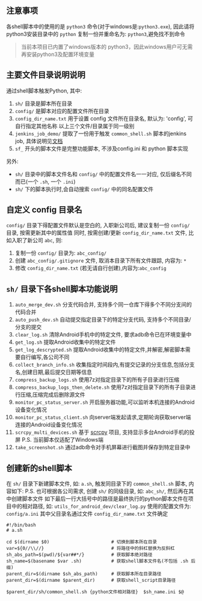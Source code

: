 ## 注意事项

各shell脚本中的使用的是 `python3` 命令(对于windows是:`python3.exe`), 因此请将python3安装目录中的 `python`
复制一份并重命名为: `python3`,避免找不到命令
> 当前本项目已内置了windows版本的 python3，因此windows用户可无需再安装python3及配置环境变量

## 主要文件目录说明说明

通过shell脚本触发Python, 其中:

1. `sh/` 目录是脚本所在目录
2. `config/` 是脚本对应的配置文件所在目录
3. `config_dir_name.txt` 用于设置 config 文件所在目录名, 默认为: 'config', 可自行指定其他名称
   以上三个文件/目录属于同一级别
4. `jenkins_job_demo/` 提取了一份用于触发 `common_shell.sh` 脚本的jenkins job,
   具体说明见[文档](jenkins_job_demo/README.md)
5. `sf_` 开头的脚本文件是完整功能脚本, 不涉及config.ini 和 python 脚本实现

另外:

* `sh/` 目录中的脚本文件名和 `config/` 中的配置文件名一一对应, 仅后缀名不同而已(一个 `.sh`, 一个 `.ini`)
* `sh/` 下的脚本执行时,会自动搜索 `config/` 中的同名配置文件

## 自定义 config 目录名

`config/` 目录下得配置文件默认是空白的, 入职新公司后, 建议复制一份 `config/` 目录, 按需更新其中的属性值
同时, 按需创建/更新 `config_dir_name.txt` 文件, 比如入职了新公司 `abc`, 则:

1. 复制一份 `config/` 目录为: `abc_config/`
2. 创建 `abc_config/.gitignore` 文件, 取消本目录下所有文件跟踪, 内容为: `*`
3. 修改 `config_dir_name.txt` (若无请自行创建),内容为:`abc_config`

## `sh/` 目录下各shell脚本功能说明

1. `auto_merge_dev.sh` 分支代码合并, 支持多个同一仓库下得多个不同分支间的代码合并
2. `auto_push_dev.sh` 自动提交指定目录下的特定分支代码, 支持多个不同目录/分支的提交
3. `clear_log.sh` 清除Android手机中的特定文件, 要求adb命令已在环境变量中
4. `get_log.sh` 提取Android收集中的特定文件
5. `get_log_descrypted.sh` 提取Android收集中的特定文件,并解密,解密脚本需要自行编写,各公司不同
6. `collect_branch_info.sh` 收集指定时间段内,有提交记录的分支信息,包括分支名,创建日期,最后提交日期等信息
7. `compress_backup_logs.sh` 使用7z对指定目录下的所有子目录进行压缩
8. `compress_backup_logs_then_delete.sh` 使用7z对指定目录下的所有子目录进行压缩,压缩完成后删除源文件
9. `monitor_pc_status_server.sh` 开启服务器功能,可以监听本机连接的Android设备变化情况
10. `monitor_pc_status_client.sh` 向server端发起请求,定期轮询获取server端连接的Android设备变化情况
11. `scrcpy_multi_devices.sh` 基于 [scrcpy](https://github.com/Genymobile/scrcpy/releases) 项目, 支持显示多台Android手机的投屏
    P.S. 当前脚本仅适配了Windows端
12. `take_screenshot.sh` 通过adb命令对手机屏幕进行截图并保存到特定目录中

## 创建新的shell脚本

在 `sh/` 目录下新建脚本文件, 如: `a.sh`, 触发同目录下的 `common_shell.sh` 脚本, 内容如下:
P.S. 也可根据各公司需求, 创建 `sh/` 的同级目录, 如: `abc_sh/`, 然后再在其中创建脚本文件
如下最后一行大括号中的路径是最终执行的python脚本文件在项目中的相对路径, 如: `utils_for_android_dev/clear_log.py`
使用的配置文件为: `config/a.ini` 其中父目录名通过文件 `config_dir_name.txt` 文件确定

```shell
#!/bin/bash
# a.sh

cd $(dirname $0)                       # 切换到脚本所在目录
var=${0//\\//}                         # 将路径中的斜杠替换为反斜杠
sh_abs_path=$(pwd)/${var##*/}          # 获取脚本绝对路径
sh_name=$(basename $var .sh)           # 获取shell脚本文件名(不包括 .sh 后缀)
parent_dir=$(dirname $sh_abs_path)     # 获取脚本所在目录路径
parent_dir=$(dirname $parent_dir)      # 获取shell_script目录路径

$parent_dir/sh/common_shell.sh {python文件相对路径}  $sh_name.ini $@
```